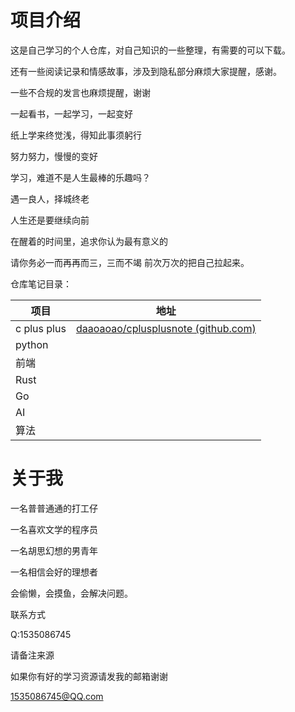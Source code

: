 # 项目介绍

这是自己学习的个人仓库，对自己知识的一些整理，有需要的可以下载。

还有一些阅读记录和情感故事，涉及到隐私部分麻烦大家提醒，感谢。

一些不合规的发言也麻烦提醒，谢谢



一起看书，一起学习，一起变好

纸上学来终觉浅，得知此事须躬行

努力努力，慢慢的变好

学习，难道不是人生最棒的乐趣吗？



遇一良人，择城终老

人生还是要继续向前



在醒着的时间里，追求你认为最有意义的



请你务必一而再再而三，三而不竭 前次万次的把自己拉起来。



仓库笔记目录：

| 项目        | 地址                                                         |
| ----------- | ------------------------------------------------------------ |
| c plus plus | [daaoaoao/cplusplusnote (github.com)](https://github.com/daaoaoao/cplusplusnote) |
| python      |                                                              |
| 前端        |                                                              |
| Rust        |                                                              |
| Go          |                                                              |
| AI          |                                                              |
| 算法        |                                                              |









# 关于我

一名普普通通的打工仔

一名喜欢文学的程序员

一名胡思幻想的男青年

一名相信会好的理想者

会偷懒，会摸鱼，会解决问题。





联系方式

Q:1535086745

请备注来源



如果你有好的学习资源请发我的邮箱谢谢

1535086745@QQ.com





